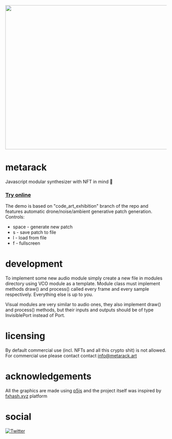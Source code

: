 <p align="center">
  <img width="600" height="450" src="https://media.giphy.com/media/BYtdKil4uF281YWoEY/giphy.gif">
</p>

# metarack
Javascript modular synthesizer with NFT in mind 🤦

### [Try online](https://metarack.github.io/metarack) 
The demo is based on "code_art_exhibition" branch of the repo and features automatic drone/noise/ambient generative patch generation. 
Controls:
* space - generate new patch
* s - save patch to file
* l - load from file
* f - fullscreen

# development
To implement some new audio module simply create a new file in modules directory using VCO module as a template. Module class must implement methods draw() and process() called every frame and every sample respectively. Everything else is up to you.

Visual modules are very similar to audio ones, they also implement draw() and process() methods, but their inputs and outputs should be of type InvisiblePort instead of Port.

# licensing
By default commercial use (incl. NFTs and all this crypto shit) is not allowed. For commercial use please contact contact [info@metarack.art](info@metarack.art)

# acknowledgements
All the graphics are made using [p5js](https://p5js.org) and the project itself was inspired by [fxhash.xyz](https://fxhash.xyz) platform

# social
[![Twitter](https://img.shields.io/badge/Twitter-1DA1F2?style=for-the-badge&logo=twitter&logoColor=white)](https://twitter.com/ferluht)
